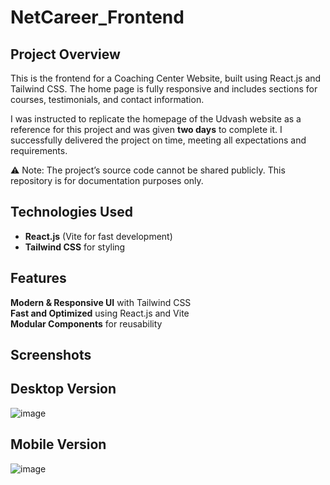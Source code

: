 # NetCareer_Frontend
## Project Overview
This is the frontend for a Coaching Center Website, built using React.js and Tailwind CSS. The home page is fully responsive and includes sections for courses, testimonials, and contact information.

I was instructed to replicate the homepage of the Udvash website as a reference for this project and was given **two days** to complete it. I successfully delivered the project on time, meeting all expectations and requirements.

⚠️ Note: The project’s source code cannot be shared publicly. This repository is for documentation purposes only.

## Technologies Used
- **React.js** (Vite for fast development)
- **Tailwind CSS** for styling

## Features
  **Modern & Responsive UI** with Tailwind CSS  
  **Fast and Optimized** using React.js and Vite  
  **Modular Components** for reusability    

  
## Screenshots
## Desktop Version
![image](https://github.com/user-attachments/assets/265604e5-7625-4af2-8c98-78f73126b06d)
## Mobile Version
![image](https://github.com/user-attachments/assets/ae833322-46bc-4241-a7e7-54041ee14b60)
